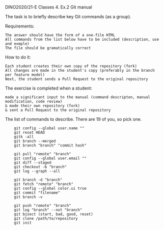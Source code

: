 DINO2020/21-E 
Classes 4. Ex.2 Git manual

The task is to briefly describe key Git commands (as a group).

Requirements:

    The answer should have the form of a one-file HTML
    All commands from the list below have to be included (description, use and exmple)
    The file should be gramatically correct

How to do it:

    Each student creates their own copy of the repository (fork)
    All changes are made in the student's copy (preferably in the branch per feature model)
    Next, the student sends a Pull Request to the original repository

The exercise is completed when a student:

    made a significant input to the manual (command descripton, manual modification, code review)
    & made their own repository (fork)
    & sent a Pull Request to the original repository

The list of commands to describe. There are 19 of you, so pick one.

        git config --global user.name ""
        git reset HEAD
        gitk -all
        git branch --merged
        git branch "branch" "commit hash"
       
        git pull "remote" "branch"
        git config --global user.email ""
        git diff --staged
        git checkout -b "branch"
        git log --graph --all
        
        git branch -d "branch"
        git fetch "remote" "branch"
        git config --global color.ui true
        git commit "filename"
        git branch -v
        
        git push "remote" "branch"
        git log "branch" --not "branch"
        git bisect (start, bad, good, reset)
        git clone /path/to/repository
        git init
